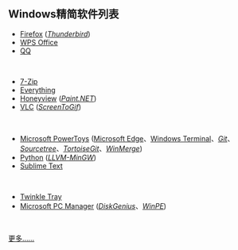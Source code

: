 ## Windows精简软件列表

* [Firefox](https://www.mozilla.org/en-US/firefox/all/) ([_Thunderbird_](https://www.thunderbird.net/zh-CN/))
* [WPS Office](https://www.wps.cn)
* [QQ](https://im.qq.com)
<br>

* [7-Zip](https://www.7-zip.org)
* [Everything](https://www.voidtools.com/zh-cn/)
* [Honeyview](https://www.bandisoft.com/honeyview/) ([_Paint.NET_](https://www.getpaint.net))
* [VLC](https://www.videolan.org) ([_ScreenToGif_](https://www.screentogif.com))
<br>

* [Microsoft PowerToys](https://github.com/microsoft/PowerToys) ([Microsoft Edge](https://www.microsoft.com/zh-cn/edge)、[Windows Terminal](https://github.com/microsoft/terminal)、[_Git_](https://git-scm.com)、[_Sourcetree_](https://sourcetreeapp.com)、[_TortoiseGit_](https://tortoisegit.org)、[_WinMerge_](https://winmerge.org))
* [Python](https://www.python.org) ([_LLVM-MinGW_](https://www.mingw-w64.org/downloads/#llvm-mingw))
* [Sublime Text](https://www.sublimetext.com)
<br>

* [Twinkle Tray](https://github.com/xanderfrangos/twinkle-tray)
* [Microsoft PC Manager](https://pcmanager.microsoft.com/zh-cn) ([_DiskGenius_](https://www.diskgenius.cn)、[_WinPE_](https://www.wepe.com.cn))
<br>

[更多……](https://github.com/Awesome-Windows/Awesome)

